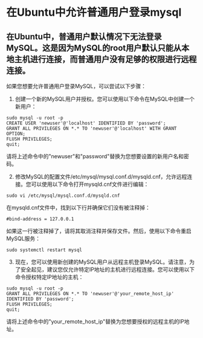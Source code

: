 # 在Ubuntu中允许普通用户登录mysql

## 在Ubuntu中，普通用户默认情况下无法登录MySQL。这是因为MySQL的root用户默认只能从本地主机进行连接，而普通用户没有足够的权限进行远程连接。

如果您想要允许普通用户登录MySQL，可以尝试以下步骤：

1. 创建一个新的MySQL用户并授权。您可以使用以下命令在MySQL中创建一个新用户：

```
sudo mysql -u root -p
CREATE USER 'newuser'@'localhost' IDENTIFIED BY 'password';
GRANT ALL PRIVILEGES ON *.* TO 'newuser'@'localhost' WITH GRANT OPTION;
FLUSH PRIVILEGES;
quit;
```

请将上述命令中的"newuser"和"password"替换为您想要设置的新用户名和密码。

2. 修改MySQL的配置文件/etc/mysql/mysql.conf.d/mysqld.cnf，允许远程连接。您可以使用以下命令打开mysqld.cnf文件进行编辑：

```
sudo vi /etc/mysql/mysql.conf.d/mysqld.cnf
```

在mysqld.cnf文件中，找到以下行并确保它们没有被注释掉：

```
#bind-address = 127.0.0.1
```

如果这一行被注释掉了，请将其取消注释并保存文件。然后，使用以下命令重启MySQL服务：

```
sudo systemctl restart mysql
```

3. 现在，您可以使用新创建的MySQL用户从远程主机登录MySQL。请注意，为了安全起见，建议您仅允许特定IP地址的主机进行远程连接。您可以使用以下命令授权特定IP地址的主机：

```
sudo mysql -u root -p
GRANT ALL PRIVILEGES ON *.* TO 'newuser'@'your_remote_host_ip' IDENTIFIED BY 'password';
FLUSH PRIVILEGES;
quit;
```

请将上述命令中的"your_remote_host_ip"替换为您想要授权的远程主机的IP地址。